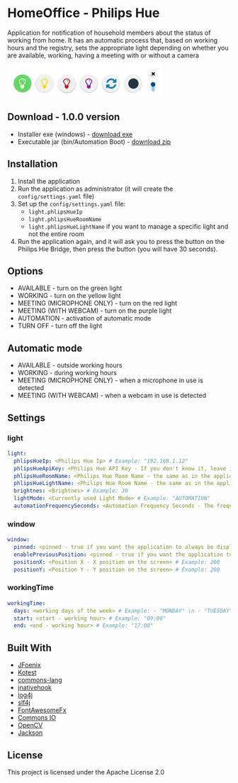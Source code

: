 # HomeOffice - Philips Hue

Application for notification of household members about the status of working from home. It has an automatic process that, based on working hours and the registry, sets the appropriate light depending on whether you are available, working, having a meeting with or without a camera

![](https://github.com/Patresss/HomeOffice/blob/master/readme-resources/application.png)

## Download - 1.0.0 version
* Installer exe (windows) - [download exe](https://github.com/Patresss/HomeOffice/releases/download/1.0.0/HomeOffice-1.0.0.exe)
* Executable jar (bin/Automation Boot) - [download zip](https://github.com/Patresss/HomeOffice/releases/download/1.0.0/HomeOffice-1.0.0.zip)

## Installation
1. Install the application
2. Run the application as administrator (it will create the `config/settings.yaml` file)
3. Set up the `config/settings.yaml` file:
   * `light.phlipsHueIp`
   * `light.phlipsHueRoomName`
   * `light.phlipsHueLightName` if you want to manage a specific light and not the entire room
4. Run the application again, and it will ask you to press the button on the Philips Hie Bridge, then press the button (you will have 30 seconds).


## Options
* AVAILABLE - turn on the green light
* WORKING - turn on the yellow light
* MEETING (MICROPHONE ONLY) - turn on the red light
* MEETING (WITH WEBCAM) - turn on the purple light
* AUTOMATION - activation of automatic mode
* TURN OFF - turn off the light

## Automatic mode
* AVAILABLE - outside working hours
* WORKING - during working hours
* MEETING (MICROPHONE ONLY) - when a microphone in use is detected
* MEETING (WITH WEBCAM) - when a webcam in use is detected

## Settings
### light
```yaml
light:
  phlipsHueIp: <Philips Hue Ip> # Example: "192.168.1.12"
  phlipsHueApiKey: <Philips Hue API Key - If you don't know it, leave it blank. The application will ask you to press the button on the Philips Hie Bridge and it will automatically fill in the field> # Example: "cNjRdZ3-9GMDeNNF5rcKYElKawdFzXh6JMd9o4GM"
  phlipsHueRoomName: <Philips Hue Room Name - the same as in the application> # Example: "Office"
  phlipsHueLightName: <Philips Hue Room Name - the same as in the application (If empty it will change the lights for the whole room)> # Example: Lightstrip"
  brightnes: <Brightnes> # Example: 30
  lightMode: <Currently used Light Mode> # Example: "AUTOMATION"
  automationFrequencySeconds: <Automation Frequency Seconds - The frequency at which the automatic process checks, e.g. whether there are still working hours or whether the camera is plugged in> # Example: 1
```

### window
```yaml
window:
  pinned: <pinned - true if you want the application to always be displayed on the screen> # Example: true
  enablePreviousPosition: <pinned - true if you want the application to be in the same position after restart> # Example: true
  positionX: <Position X - X position on the screen> # Example: 200
  positionY: <Position Y - Y position on the screen> # Example: 200
```
### workingTime
```yaml
workingTime:
  days: <working days of the week> # Example: - "MONDAY" \n - "TUESDAY"
  start: <start - working hour> # Example: "09:00"
  end: <end - working hour> # Example: "17:00"
```

## Built With

* [JFoenix](https://github.com/jfoenixadmin/JFoenix)
* [Kotest](https://github.com/kotest/kotest)
* [commons-lang](https://github.com/apache/commons-lang)
* [jnativehook](https://github.com/kwhat/jnativehook)
* [log4j](https://logging.apache.org/log4j/2.x/)
* [slf4j](http://www.slf4j.org/)
* [FontAwesomeFx](https://www.jensd.de/wordpress/?tag=fontawesomefx)
* [Commons IO](http://commons.apache.org/proper/commons-io/)
* [OpenCV](https://github.com/openpnp/opencv)
* [Jackson](https://github.com/FasterXML/jackson-module-kotlin)

## License

This project is licensed under the Apache License 2.0 
